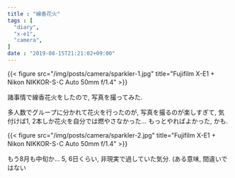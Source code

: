 ```yaml
---
title : "線香花火"
tags : [
  "diary",
  "x-e1",
  "camera",
]
date : "2019-08-15T21:21:02+09:00"
---
```


{{< figure src="/img/posts/camera/sparkler-1.jpg" title="Fujifilm X-E1 + Nikon NIKKOR-S･C Auto 50mm f/1.4" >}}

諸事情で線香花火をしたので, 写真を撮ってみた.  
<!--more-->
多人数でグループに分かれて花火を行ったのが, 写真を撮るのが楽しすぎて, 気付けば1, 2本しか花火を自分では燃やさなかった... もっとやればよかった, かも.

{{< figure src="/img/posts/camera/sparkler-2.jpg" title="Fujifilm X-E1 + Nikon NIKKOR-S･C Auto 50mm f/1.4" >}}

もう8月も中旬か... 5, 6日くらい, 非現実で過していた気分. (ある意味, 間違いではない
